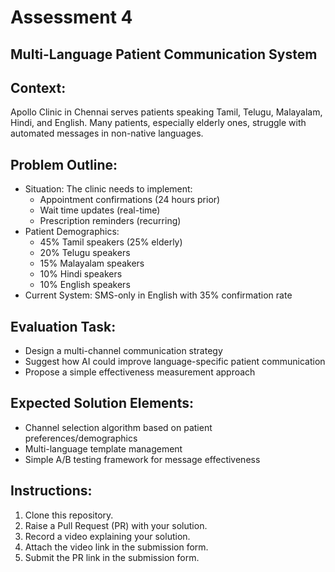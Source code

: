 # Assessment 4


## Multi-Language Patient Communication System
## Context: 
Apollo Clinic in Chennai serves patients speaking Tamil, Telugu, Malayalam, Hindi, and English. Many patients, especially elderly ones, struggle with automated messages in non-native languages.

## Problem Outline:
- Situation: The clinic needs to implement:
  - Appointment confirmations (24 hours prior)
  - Wait time updates (real-time)
  - Prescription reminders (recurring)
- Patient Demographics:
  - 45% Tamil speakers (25% elderly)
  - 20% Telugu speakers
  - 15% Malayalam speakers
  - 10% Hindi speakers
  - 10% English speakers
- Current System: SMS-only in English with 35% confirmation rate

## Evaluation Task:
- Design a multi-channel communication strategy
- Suggest how AI could improve language-specific patient communication
- Propose a simple effectiveness measurement approach

## Expected Solution Elements:
- Channel selection algorithm based on patient preferences/demographics
- Multi-language template management
- Simple A/B testing framework for message effectiveness


## Instructions:
1. Clone this repository.
3. Raise a Pull Request (PR) with your solution.
4. Record a video explaining your solution.
5. Attach the video link in the submission form.
6. Submit the PR link in the submission form.